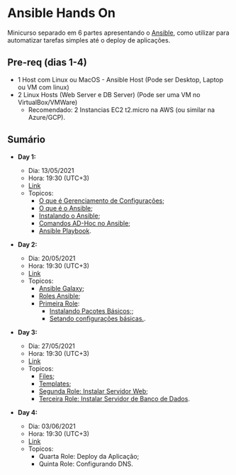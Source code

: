 # Ansible Hands On

Minicurso separado em 6 partes apresentando o [Ansible](https://www.ansible.com/), como utilizar para automatizar tarefas simples até o deploy de aplicações.

## Pre-req (dias 1-4)

* 1 Host com Linux ou MacOS - Ansible Host (Pode ser Desktop, Laptop ou VM com linux)
* 2 Linux Hosts (Web Server e DB Server) (Pode ser uma VM no VirtualBox/VMWare)
  * Recomendado: 2 Instancias EC2 t2.micro na AWS (ou similar na Azure/GCP).

## Sumário

* __Day 1:__
  * Dia: 13/05/2021
  * Hora: 19:30 (UTC+3)
  * [Link](https://www.youtube.com/watch?v=jGUF9L4t71g)
  * Topicos:
    * [O que é Gerenciamento de Configurações](/day-1/01.md);
    * [O que é o Ansible](/day-1/02.md);
    * [Instalando o Ansible](/day-1/03.md);
    * [Comandos AD-Hoc no Ansible](/day-1/04.md);
    * [Ansible Playbook](/day-1/05.md).

* __Day 2:__
  * Dia: 20/05/2021
  * Hora: 19:30 (UTC+3)
  * [Link](https://www.youtube.com/watch?v=ik8eP14BKg4)
  * Topicos:
    * [Ansible Galaxy](day-2/01.md);
    * [Roles Ansible](day-2/02.md);
    * [Primeira Role](day-2/03.md):
      * [Instalando Pacotes Básicos;](day-2/04.md);
      * [Setando configurações básicas.](day-2/05.md).

* __Day 3:__
  * Dia: 27/05/2021
  * Hora: 19:30 (UTC+3)
  * [Link](https://www.youtube.com/watch?v=dRY_MPVAXww)
  * Topicos:
    * [Files](/day-3/01.md);
    * [Templates](/day-3/02.md);
    * [Segunda Role: Instalar Servidor Web](/day-3/03.md);
    * [Terceira Role: Instalar Servidor de Banco de Dados](/day-3/04.md).

* __Day 4:__
  * Dia: 03/06/2021
  * Hora: 19:30 (UTC+3)
  * [Link](https://www.youtube.com/watch?v=Ma_wcWNV_ak)
  * Topicos:
    * Quarta Role: Deploy da Aplicação;
    * Quinta Role: Configurando DNS.
